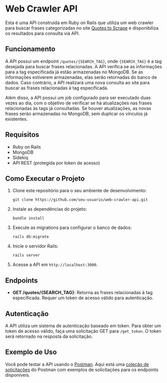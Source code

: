 # Web Crawler API

Esta é uma API construída em Ruby on Rails que utiliza um web crawler para buscar frases categorizadas no site [Quotes to Scrape](http://quotes.toscrape.com/) e disponibiliza os resultados para consulta via API.

## Funcionamento

A API possui um endpoint `/quotes/{SEARCH_TAG}`, onde `{SEARCH_TAG}` é a tag desejada para buscar frases relacionadas. A API verifica se as informações para a tag especificada já estão armazenadas no MongoDB. Se as informações estiverem armazenadas, elas serão retornadas do banco de dados. Caso contrário, a API realizará uma nova consulta ao site para buscar as frases relacionadas à tag especificada.

Além disso, a API possui um job configurado para ser executado duas vezes ao dia, com o objetivo de verificar se há atualizações nas frases relacionadas às tags já consultadas. Se houver atualizações, as novas frases serão armazenadas no MongoDB, sem duplicar os vínculos já existentes.

## Requisitos

- Ruby on Rails
- MongoDB
- Sidekiq
- API REST (protegida por token de acesso)

## Como Executar o Projeto

1. Clone este repositório para o seu ambiente de desenvolvimento:

   ```
   git clone https://github.com/seu-usuario/web-crawler-api.git
   ```

2. Instale as dependências do projeto:

   ```
   bundle install
   ```

3. Execute as migrations para configurar o banco de dados:

   ```
   rails db:migrate
   ```

4. Inicie o servidor Rails:

   ```
   rails server
   ```

5. Acesse a API em `http://localhost:3000`.

## Endpoints

- **GET /quotes/{SEARCH_TAG}**: Retorna as frases relacionadas à tag especificada. Requer um token de acesso válido para autenticação.

## Autenticação

A API utiliza um sistema de autenticação baseado em token. Para obter um token de acesso válido, faça uma solicitação GET para `/get_token`. O token será retornado na resposta da solicitação.

## Exemplo de Uso

Você pode testar a API usando o [Postman](https://www.postman.com/). Aqui está uma [coleção de solicitações](https://www.postman.com/pdoisabelle/workspace/event-organizer-api/collection/9014600-57c0ffc3-2c3b-48e5-b21e-0d9c07a190d1?action=share&creator=9014600) do Postman com exemplos de solicitações para os endpoints disponíveis.

